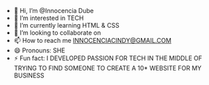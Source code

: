- 👋 Hi, I’m @Innocencia Dube
- 👀 I’m interested in TECH
- 🌱 I’m currently learning HTML & CSS
- 💞️ I’m looking to collaborate on 
- 📫 How to reach me INNOCENCIACINDY@GMAIL.COM
- 😄 Pronouns: SHE
- ⚡ Fun fact: I DEVELOPED PASSION FOR TECH IN THE MIDDLE OF TRYING TO FIND SOMEONE TO CREATE A 10* WEBSITE FOR MY BUSINESS

<!---
Innocencia-eng/Innocencia-eng is a ✨ special ✨ repository because its `README.md` (this file) appears on your GitHub profile.
You can click the Preview link to take a look at your changes.
--->
